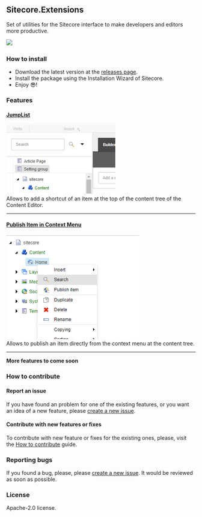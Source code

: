 ## Sitecore.Extensions
Set of utilities for the Sitecore interface to make developers and editors more productive.

<a href="https://codeclimate.com/github/andresvillenas/Sitecore.Extensions/maintainability"><img src="https://api.codeclimate.com/v1/badges/f807cd8b98c34eebc8db/maintainability" /></a>

### How to install
- Download the latest version at the [releases page](https://github.com/andresvillenas/Sitecore.Extensions/releases).
- Install the package using the Installation Wizard of Sitecore.
- Enjoy 😎!

### Features
#### [JumpList](https://andresvillenas.github.io/Sitecore.Extensions/features/jumplist/JumpList.html)
<img src="https://raw.githubusercontent.com/andresvillenas/Sitecore.Extensions/gh-pages/features/jumplist/Thumbnail.PNG"><br/>
Allows to add a shortcut of an item at the top of the content tree of the Content Editor.
<hr>

#### [Publish Item in Context Menu](https://andresvillenas.github.io/Sitecore.Extensions/features/publishitem/publishitem.html)
<img src="https://raw.githubusercontent.com/andresvillenas/Sitecore.Extensions/gh-pages/features/publishitem/Publish-Item.PNG"><br/>
Allows to publish an item directly from the context menu at the content tree.
<hr>

**More features to come soon**

### How to contribute
#### Report an issue
If you have found an problem for one of the existing features, or you want an idea of a new feature, please [create a new issue](https://github.com/andresvillenas/Sitecore.Extensions/issues).

#### Contribute with new features or fixes
To contribute with new feature or fixes for the existing ones, please, visit the [How to contribute](https://andresvillenas.github.io/Sitecore.Extensions/contributing/how-to-contribute.html) guide.

### Reporting bugs
If you found a bug, please, please [create a new issue](https://github.com/andresvillenas/Sitecore.Extensions/issues). It would be reviewed as soon as possible.

### License
Apache-2.0 license.
